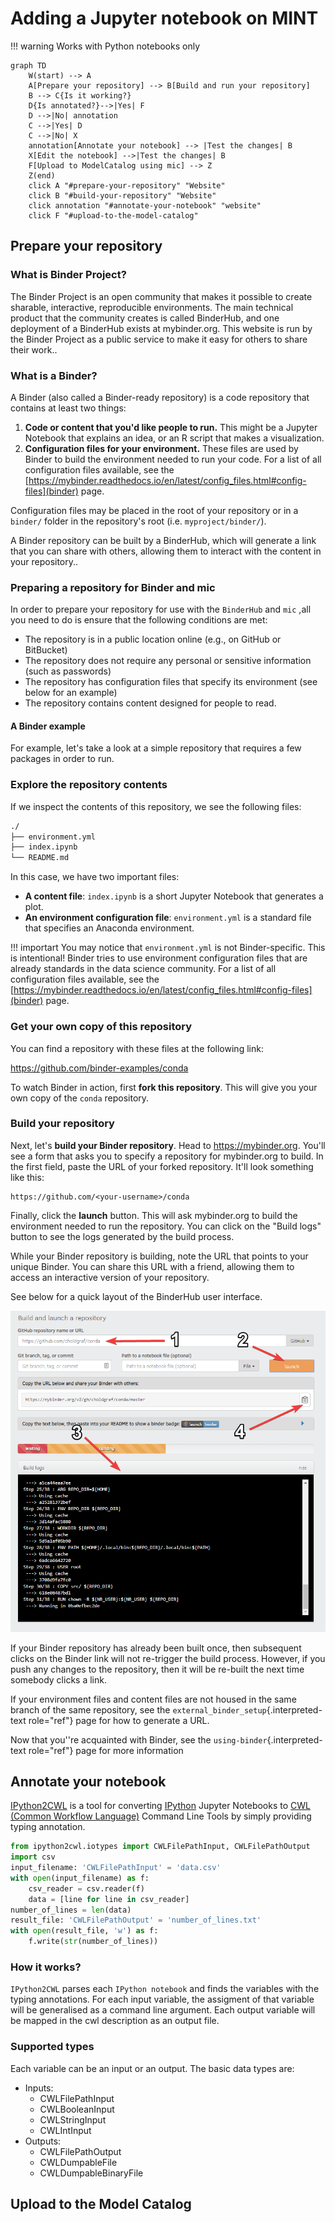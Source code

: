 # Adding a Jupyter notebook on MINT

!!! warning
    Works with Python notebooks only

```mermaid
graph TD
    W(start) --> A
    A[Prepare your repository] --> B[Build and run your repository]
    B --> C{Is it working?}
    D{Is annotated?}-->|Yes| F
    D -->|No| annotation
    C -->|Yes| D
    C -->|No| X
    annotation[Annotate your notebook] --> |Test the changes| B
    X[Edit the notebook] -->|Test the changes| B
    F[Upload to ModelCatalog using mic] --> Z
    Z(end)
    click A "#prepare-your-repository" "Website"
    click B "#build-your-repository" "Website"
    click annotation "#annotate-your-notebook" "website"
    click F "#upload-to-the-model-catalog" 
```


## Prepare your repository 

### What is Binder Project?

The Binder Project is an open community that makes it possible to create sharable, interactive, reproducible environments. The main technical product that the community creates is called BinderHub, and one deployment of a BinderHub exists at mybinder.org. This website is run by the Binder Project as a public service to make it easy for others to share their work..

### What is a Binder?

A Binder (also called a Binder-ready repository) is a code repository that
contains at least two things:

1. **Code or content that you'd like people to run.** This might be a
   Jupyter Notebook that explains an idea, or an R script that makes a
   visualization.
2. **Configuration files for your environment.** These files are used
   by Binder to build the environment needed to run your code.
   For a list of all configuration files available, see the
   [https://mybinder.readthedocs.io/en/latest/config_files.html#config-files](binder) page.

Configuration files may be placed in the root of
your repository or in a ``binder/`` folder in the repository's root
(i.e. ``myproject/binder/``).

A Binder repository can be built by a BinderHub, which will generate a
link that you can share with others, allowing them to interact with the
content in your repository..


### Preparing a repository for Binder and mic

In order to prepare your repository for use with the `BinderHub` and `mic` ,all you need to do is ensure that the following conditions are met:


- The repository is in a public location online (e.g., on GitHub or BitBucket)
- The repository does not require any personal or sensitive information (such as passwords)
- The repository has configuration files that specify its environment (see below for an example)
- The repository contains content designed for people to read.

#### A Binder example

For example, let\'s take a look at a simple repository that requires a
few packages in order to run.

### Explore the repository contents

If we inspect the contents of this repository, we see the following
files:

```bash
./
├── environment.yml
├── index.ipynb
└── README.md
```

In this case, we have two important files:

-   **A content file**: `index.ipynb` is a short Jupyter Notebook that
    generates a plot.
-   **An environment configuration file**: `environment.yml` is a
    standard file that specifies an Anaconda environment.

!!! importart
    You may notice that `environment.yml` is not Binder-specific. This is
    intentional! Binder tries to use environment configuration files that
    are already standards in the data science community. For a list of all
    configuration files available, see the  [https://mybinder.readthedocs.io/en/latest/config_files.html#config-files](binder) page.

### Get your own copy of this repository

You can find a repository with these files at the following link:

<https://github.com/binder-examples/conda>

To watch Binder in action, first **fork this repository**. This will
give you your own copy of the `conda` repository.

### Build your repository

Next, let's **build your Binder repository**. Head to
<https://mybinder.org>. You\'ll see a form that asks you to specify a
repository for mybinder.org to build. In the first field, paste the URL
of your forked repository. It\'ll look something like this:

``` {.sourceCode .none}
https://github.com/<your-username>/conda
```

Finally, click the **launch** button. This will ask mybinder.org to
build the environment needed to run the repository. You can click on the
\"Build logs\" button to see the logs generated by the build process.

While your Binder repository is building, note the URL that points to
your unique Binder. You can share this URL with a friend, allowing them
to access an interactive version of your repository.

See below for a quick layout of the BinderHub user interface.

![The myinder.org UI](_static/images/mybinder-ui-start.png)

If your Binder repository has already been built once, then subsequent
clicks on the Binder link will not re-trigger the build process.
However, if you push any changes to the repository, then it will be
re-built the next time somebody clicks a link.

If your environment files and content files are not housed in the same
branch of the same repository, see the
`external_binder_setup`{.interpreted-text role="ref"} page for how to
generate a URL.

Now that you\'\'re acquainted with Binder, see the
`using-binder`{.interpreted-text role="ref"} page for more information


## Annotate your notebook

[IPython2CWL](https://ipython2cwl.readthedocs.io/en/stable/) is a tool for converting [IPython](https://ipython.org/) Jupyter Notebooks to
[CWL (Common Workflow Language)](https://www.commonwl.org/) Command Line Tools by simply providing typing annotation.


```python
from ipython2cwl.iotypes import CWLFilePathInput, CWLFilePathOutput
import csv
input_filename: 'CWLFilePathInput' = 'data.csv'
with open(input_filename) as f:
    csv_reader = csv.reader(f)
    data = [line for line in csv_reader]
number_of_lines = len(data)
result_file: 'CWLFilePathOutput' = 'number_of_lines.txt'
with open(result_file, 'w') as f:
    f.write(str(number_of_lines))
```

### How it works?

`IPython2CWL` parses each `IPython notebook` and finds the variables with
the typing annotations. For each input variable, the assigment of that
variable will be generalised as a command line argument. Each output
variable will be mapped in the cwl description as an output file.

### Supported types

Each variable can be an input or an output. The basic data types are:

- Inputs:
    - CWLFilePathInput
    - CWLBooleanInput
    - CWLStringInput
    - CWLIntInput
- Outputs:
    - CWLFilePathOutput
    - CWLDumpableFile
    - CWLDumpableBinaryFile

## Upload to the Model Catalog